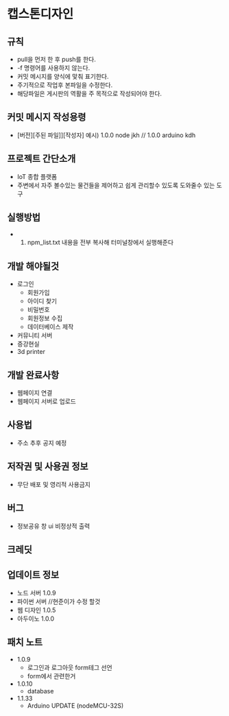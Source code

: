 # 캡스톤디자인

## 규칙

- pull을 먼저 한 후 push를 한다.
- -f 명령어를 사용하지 않는다.
- 커밋 메시지를 양식에 맟춰 표기한다.
- 주기적으로 작업후 본파일을 수정한다.
- 해당파일은 게시판의 역활을 주 목적으로 작성되어야 한다.

## 커밋 메시지 작성용령

- [버전][주된 파일]][작성자]
  예시) 1.0.0 node jkh  // 1.0.0 arduino kdh

## 프로젝트 간단소개

- IoT 종합 플랫폼
- 주변에서 자주 볼수있는 물건들을 제어하고 쉽게 관리할수 있도록 도와줄수 있는 도구

## 실행방법

- 1. npm_list.txt 내용을 전부 복사해 터미널창에서 실행해준다

## 개발 해야될것

- 로그인
  - 회원가입
  - 아이디 찾기
  - 비밀번호
  - 회원정보 수집
  - 데이터베이스 제작
- 커뮤니티 서버
- 증강현실
- 3d printer

## 개발 완료사항

- 웹페이지 연결
- 웹페이지 서버로 업로드

## 사용법

- 주소 추후 공지 예정

## 저작권 및 사용권 정보

- 무단 배포 및 영리적 사용금지

## 버그

- 정보공유 창 ui 비정상적 출력

## 크레딧


## 업데이트 정보

- 노드 서버 1.0.9
- 파이썬 서버 //현준이가 수정 할것
- 웹 디자인 1.0.5
- 아두이노 1.0.0

## 패치 노트

- 1.0.9
  - 로그인과 로그아웃 form테그 선언
  - form에서 관련한거
- 1.0.10
  - database
- 1.1.33
  - Arduino UPDATE (nodeMCU-32S)
